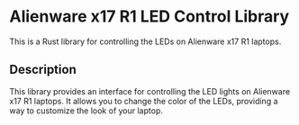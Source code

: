 # Alienware x17 R1 LED Control Library

This is a Rust library for controlling the LEDs on Alienware x17 R1 laptops.

## Description

This library provides an interface for controlling the LED lights on Alienware x17 R1 laptops. It allows you to change the color of the LEDs, providing a way to customize the look of your laptop.
